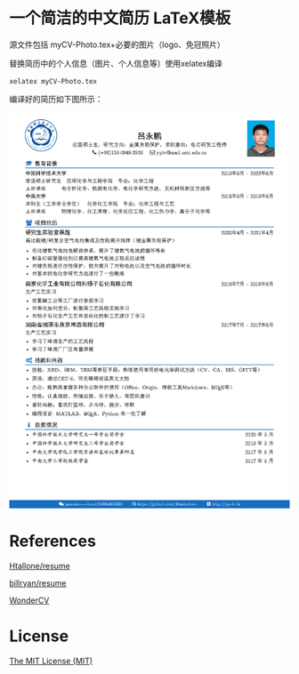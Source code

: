 # 一个简洁的中文简历 LaTeX模板

源文件包括 myCV-Photo.tex+必要的图片（logo、免冠照片）

替换简历中的个人信息（图片、个人信息等）使用xelatex编译

```
xelatex myCV-Photo.tex
```

编译好的简历如下图所示：

![image-resume](resume.png)

# References

[Htallone/resume](https://github.com/Htallone/myCV)

[billryan/resume](https://github.com/billryan/resume)

[WonderCV ](https://www.wondercv.com/zh-CN/resume_templates)

# License

[The MIT License (MIT)](http://opensource.org/licenses/MIT)




